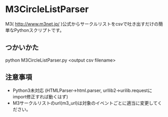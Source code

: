 # M3CircleListParser  
M3( http://www.m3net.jp/ )公式からサークルリストをcsvで吐き出すだけの簡単なPythonスクリプトです。  

## つかいかた  
python M3CircleListParser.py \<output csv filename\>  

## 注意事項  
* Python3未対応 (HTMLParser->html.parser, urllib2->urilib.requestにimport修正すれば動くはず)
* M3サークルリストのurl(m3_url)は対象のイベントごとに適当に変更してください。
